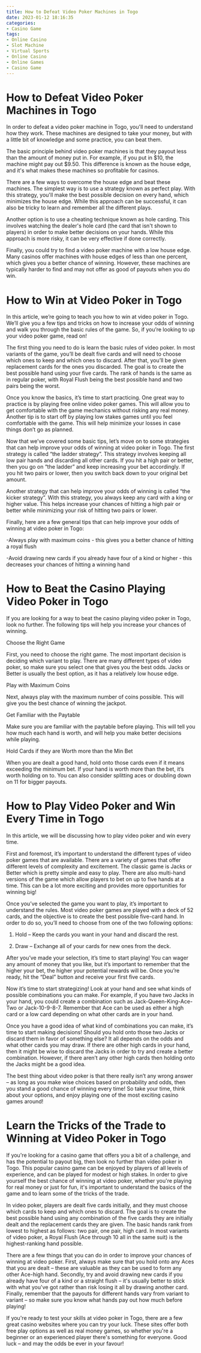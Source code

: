 ```yaml
---
title: How to Defeat Video Poker Machines in Togo
date: 2023-01-12 18:16:35
categories:
- Casino Game
tags:
- Online Casino
- Slot Machine
- Virtual Sports
- Online Casino
- Online Games
- Casino Game
---
```



#  How to Defeat Video Poker Machines in Togo

In order to defeat a video poker machine in Togo, you'll need to understand how they work. These machines are designed to take your money, but with a little bit of knowledge and some practice, you can beat them.

The basic principle behind video poker machines is that they payout less than the amount of money put in. For example, if you put in $10, the machine might pay out $9.50. This difference is known as the house edge, and it's what makes these machines so profitable for casinos.

There are a few ways to overcome the house edge and beat these machines. The simplest way is to use a strategy known as perfect play. With this strategy, you'll make the best possible decision on every hand, which minimizes the house edge. While this approach can be successful, it can also be tricky to learn and remember all the different plays.

Another option is to use a cheating technique known as hole carding. This involves watching the dealer's hole card (the card that isn't shown to players) in order to make better decisions on your hands. While this approach is more risky, it can be very effective if done correctly.

Finally, you could try to find a video poker machine with a low house edge. Many casinos offer machines with house edges of less than one percent, which gives you a better chance of winning. However, these machines are typically harder to find and may not offer as good of payouts when you do win.

#  How to Win at Video Poker in Togo

In this article, we’re going to teach you how to win at video poker in Togo. We’ll give you a few tips and tricks on how to increase your odds of winning and walk you through the basic rules of the game. So, if you’re looking to up your video poker game, read on!

The first thing you need to do is learn the basic rules of video poker. In most variants of the game, you’ll be dealt five cards and will need to choose which ones to keep and which ones to discard. After that, you’ll be given replacement cards for the ones you discarded. The goal is to create the best possible hand using your five cards. The rank of hands is the same as in regular poker, with Royal Flush being the best possible hand and two pairs being the worst.

Once you know the basics, it’s time to start practicing. One great way to practice is by playing free online video poker games. This will allow you to get comfortable with the game mechanics without risking any real money. Another tip is to start off by playing low stakes games until you feel comfortable with the game. This will help minimize your losses in case things don’t go as planned.

Now that we’ve covered some basic tips, let’s move on to some strategies that can help improve your odds of winning at video poker in Togo. The first strategy is called “the ladder strategy”. This strategy involves keeping all low pair hands and discarding all other cards. If you hit a high pair or better, then you go on “the ladder” and keep increasing your bet accordingly. If you hit two pairs or lower, then you switch back down to your original bet amount.

Another strategy that can help improve your odds of winning is called “the kicker strategy”. With this strategy, you always keep any card with a king or higher value. This helps increase your chances of hitting a high pair or better while minimizing your risk of hitting two pairs or lower.

Finally, here are a few general tips that can help improve your odds of winning at video poker in Togo:

-Always play with maximum coins - this gives you a better chance of hitting a royal flush

-Avoid drawing new cards if you already have four of a kind or higher - this decreases your chances of hitting a winning hand

#  How to Beat the Casino Playing Video Poker in Togo

If you are looking for a way to beat the casino playing video poker in Togo, look no further. The following tips will help you increase your chances of winning.

Choose the Right Game

First, you need to choose the right game. The most important decision is deciding which variant to play. There are many different types of video poker, so make sure you select one that gives you the best odds. Jacks or Better is usually the best option, as it has a relatively low house edge.

Play with Maximum Coins

Next, always play with the maximum number of coins possible. This will give you the best chance of winning the jackpot.

Get Familiar with the Paytable

Make sure you are familiar with the paytable before playing. This will tell you how much each hand is worth, and will help you make better decisions while playing.

Hold Cards if they are Worth more than the Min Bet

When you are dealt a good hand, hold onto those cards even if it means exceeding the minimum bet. If your hand is worth more than the bet, it’s worth holding on to. You can also consider splitting aces or doubling down on 11 for bigger payouts.

#  How to Play Video Poker and Win Every Time in Togo

In this article, we will be discussing how to play video poker and win every time. 

First and foremost, it’s important to understand the different types of video poker games that are available. There are a variety of games that offer different levels of complexity and excitement. The classic game is Jacks or Better which is pretty simple and easy to play. There are also multi-hand versions of the game which allow players to bet on up to five hands at a time. This can be a lot more exciting and provides more opportunities for winning big!

Once you’ve selected the game you want to play, it’s important to understand the rules. Most video poker games are played with a deck of 52 cards, and the objective is to create the best possible five-card hand. In order to do so, you’ll need to choose from one of the two following options:

1) Hold – Keep the cards you want in your hand and discard the rest.

2) Draw – Exchange all of your cards for new ones from the deck.

After you’ve made your selection, it’s time to start playing! You can wager any amount of money that you like, but it’s important to remember that the higher your bet, the higher your potential rewards will be. Once you’re ready, hit the “Deal” button and receive your first five cards. 

Now it’s time to start strategizing! Look at your hand and see what kinds of possible combinations you can make. For example, if you have two Jacks in your hand, you could create a combination such as Jack-Queen-King-Ace-Two or Jack-10-9-8-7. Remember that Ace can be used as either a high card or a low card depending on what other cards are in your hand. 

Once you have a good idea of what kind of combinations you can make, it’s time to start making decisions! Should you hold onto those two Jacks or discard them in favor of something else? It all depends on the odds and what other cards you may draw. If there are other high cards in your hand, then it might be wise to discard the Jacks in order to try and create a better combination. However, if there aren’t any other high cards then holding onto the Jacks might be a good idea. 

The best thing about video poker is that there really isn’t any wrong answer – as long as you make wise choices based on probability and odds, then you stand a good chance of winning every time! So take your time, think about your options, and enjoy playing one of the most exciting casino games around!

#  Learn the Tricks of the Trade to Winning at Video Poker in Togo

If you're looking for a casino game that offers you a bit of a challenge, and has the potential to payout big, then look no further than video poker in Togo. This popular casino game can be enjoyed by players of all levels of experience, and can be played for modest or high stakes. In order to give yourself the best chance of winning at video poker, whether you're playing for real money or just for fun, it's important to understand the basics of the game and to learn some of the tricks of the trade.

In video poker, players are dealt five cards initially, and they must choose which cards to keep and which ones to discard. The goal is to create the best possible hand using any combination of the five cards they are initially dealt and the replacement cards they are given. The basic hands rank from lowest to highest as follows: two pair, one pair, high card. In most variants of video poker, a Royal Flush (Ace through 10 all in the same suit) is the highest-ranking hand possible.

There are a few things that you can do in order to improve your chances of winning at video poker. First, always make sure that you hold onto any Aces that you are dealt – these are valuable as they can be used to form any other Ace-high hand. Secondly, try and avoid drawing new cards if you already have four of a kind or a straight flush – it's usually better to stick with what you've got rather than risk losing it all by drawing another card. Finally, remember that the payouts for different hands vary from variant to variant – so make sure you know what hands pay out how much before playing!

If you're ready to test your skills at video poker in Togo, there are a few great casino websites where you can try your luck. These sites offer both free play options as well as real money games, so whether you're a beginner or an experienced player there's something for everyone. Good luck – and may the odds be ever in your favour!